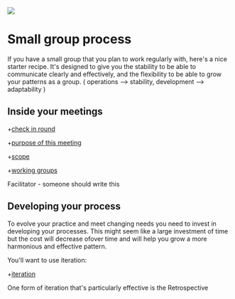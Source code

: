[![](https://github.com/mixmix/hypermarkdown/raw/master/hypermarkdown_badge.png)](https://hypermarkdown.herokuapp.com)

Small group process
====================

If you have a small group that you plan to work regularly with, here's a nice starter recipe.
It's designed to give you the stability to be able to communicate clearly and effectively, and the flexibility to be able to grow your patterns as a group.
( operations --> stability, development --> adaptability )

Inside your meetings
-------------------

+[check in round](../modules/check_in/poster.md)

+[purpose of this meeting](../modules/whats_the_purpose_of_this_meeting/poster.md)

+[scope](../modules/scope/poster.md)

+[working groups](../modules/working_groups/poster.md)

Facilitator - someone should write this

Developing your process
-----------------------

To evolve your practice and meet changing needs you need to invest in developing your processes. This might seem like a large investment of time but the cost will decrease ofover time and will help you grow a more harmonious and effective pattern.

You'll want to use iteration:

+[iteration](../modules/iteration/poster.md)

One form of iteration that's particularly effective is the Retrospective

